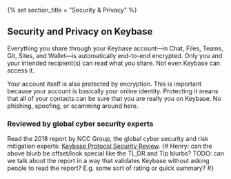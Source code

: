 {% set section_title = "Security & Privacy" %}

## Security and Privacy on Keybase
Everything you share through your Keybase account—in Chat, Files, Teams, Git, Sites, and Wallet—is automatically end-to-end encrypted. Only you and your intended recipient(s) can read what you share. Not even Keybase can access it. 

Your account itself is also protected by encryption. This is important because your account is basically your online identity. Protecting it means that all of your contacts can be sure that you are really you on Keybase. No phishing, spoofing, or scamming around here. 

### Reviewed by global cyber security experts 
Read the 2018 report by NCC Group, the global cyber security and risk mitigation experts: [Keybase Protocol Security Review](https://www.nccgroup.trust/us/our-research/keybase-protocol-security-review/).
{# Henry: can the above blurb be offset/look special like the TL;DR and Tip blurbs? TODO: can we talk about the report in a way that validates Keybase without asking people to read the report? E.g. some sort of rating or quick summary? #}

